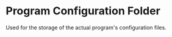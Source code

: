 Program Configuration Folder
=====

Used for the storage of the actual program's configuration files.
